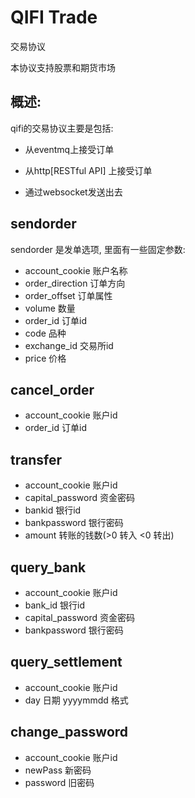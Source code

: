 # QIFI Trade

交易协议

本协议支持股票和期货市场

## 概述:


qifi的交易协议主要是包括:

- 从eventmq上接受订单
- 从http[RESTful API] 上接受订单


- 通过websocket发送出去


## sendorder

sendorder 是发单选项, 里面有一些固定参数:


- account_cookie  账户名称
- order_direction 订单方向
- order_offset    订单属性
- volume          数量
- order_id        订单id
- code            品种
- exchange_id     交易所id
- price           价格


## cancel_order

- account_cookie  账户id
- order_id        订单id


## transfer 

- account_cookie    账户id
- capital_password  资金密码
- bankid       银行id
- bankpassword 银行密码
- amount   转账的钱数(>0  转入  <0 转出)


## query_bank

- account_cookie    账户id
- bank_id           银行id
- capital_password  资金密码
- bankpassword      银行密码

## query_settlement

- account_cookie   账户id
- day              日期 yyyymmdd 格式

## change_password

- account_cookie   账户id
- newPass          新密码
- password         旧密码
